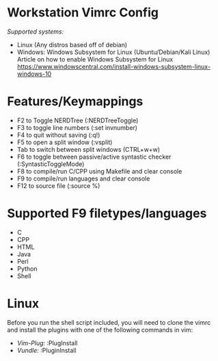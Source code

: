 # Workstation Vimrc Config
*Supported systems:*
- Linux (Any distros based off of debian)
- Windows: Windows Subsystem for Linux (Ubuntu/Debian/Kali Linux)
Article on how to enable Windows Subsystem for Linux https://www.windowscentral.com/install-windows-subsystem-linux-windows-10

# Features/Keymappings
- F2 to Toggle NERDTree (:NERDTreeToggle)
- F3 to toggle line numbers (:set invnumber)
- F4 to quit without saving (:q!)
- F5 to open a split window (:vsplit)
- Tab to switch between split windows (CTRL+w+w)
- F6 to toggle between passive/active syntastic checker (:SyntasticToggleMode)
- F8 to compile/run C/CPP using Makefile and clear console
- F9 to compile/run languages and clear console
- F12 to source file (:source %)

# Supported F9 filetypes/languages
- C
- CPP
- HTML
- Java
- Perl
- Python
- Shell

# Linux
Before you run the shell script included, you will need to clone the vimrc and install the plugins with one of the following commands in vim:
- *Vim-Plug:* :PlugInstall
- *Vundle:* :PluginInstall



